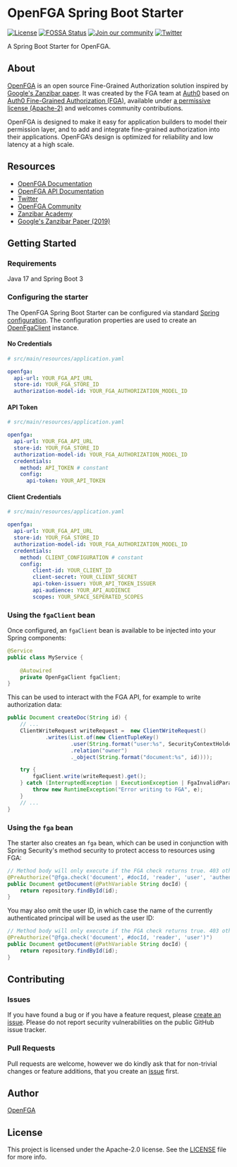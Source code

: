 # OpenFGA Spring Boot Starter

[![License](https://img.shields.io/badge/License-Apache_2.0-blue.svg)](./LICENSE)
[![FOSSA Status](https://app.fossa.com/api/projects/git%2Bgithub.com%2Fopenfga%2Ffga-spring-boot.svg?type=shield)](https://app.fossa.com/projects/git%2Bgithub.com%2Fopenfga%2Ffga-spring-boot?ref=badge_shield)
[![Join our community](https://img.shields.io/badge/slack-cncf_%23openfga-40abb8.svg?logo=slack)](https://openfga.dev/community)
[![Twitter](https://img.shields.io/twitter/follow/openfga?color=%23179CF0&logo=twitter&style=flat-square "@openfga on Twitter")](https://twitter.com/openfga)

A Spring Boot Starter for OpenFGA.

## About

[OpenFGA](https://openfga.dev) is an open source Fine-Grained Authorization solution inspired by [Google's Zanzibar paper](https://research.google/pubs/pub48190/). It was created by the FGA team at [Auth0](https://auth0.com) based on [Auth0 Fine-Grained Authorization (FGA)](https://fga.dev), available under [a permissive license (Apache-2)](https://github.com/openfga/rfcs/blob/main/LICENSE) and welcomes community contributions.

OpenFGA is designed to make it easy for application builders to model their permission layer, and to add and integrate fine-grained authorization into their applications. OpenFGA’s design is optimized for reliability and low latency at a high scale.

## Resources

- [OpenFGA Documentation](https://openfga.dev/docs)
- [OpenFGA API Documentation](https://openfga.dev/api/service)
- [Twitter](https://twitter.com/openfga)
- [OpenFGA Community](https://openfga.dev/community)
- [Zanzibar Academy](https://zanzibar.academy)
- [Google's Zanzibar Paper (2019)](https://research.google/pubs/pub48190/)

## Getting Started

### Requirements

Java 17 and Spring Boot 3

### Configuring the starter

The OpenFGA Spring Boot Starter can be configured via standard [Spring configuration](https://docs.spring.io/spring-boot/docs/current/reference/html/features.html#features.external-config).
The configuration properties are used to create an [OpenFgaClient](https://github.com/openfga/java-sdk/blob/main/src/main/java/dev/openfga/sdk/api/client/OpenFgaClient.java) instance.

#### No Credentials

```yaml
# src/main/resources/application.yaml

openfga:
  api-url: YOUR_FGA_API_URL
  store-id: YOUR_FGA_STORE_ID
  authorization-model-id: YOUR_FGA_AUTHORIZATION_MODEL_ID
```

#### API Token

```yaml
# src/main/resources/application.yaml

openfga:
  api-url: YOUR_FGA_API_URL
  store-id: YOUR_FGA_STORE_ID
  authorization-model-id: YOUR_FGA_AUTHORIZATION_MODEL_ID
  credentials:
    method: API_TOKEN # constant
    config:
      api-token: YOUR_API_TOKEN
```

#### Client Credentials

```yaml
# src/main/resources/application.yaml

openfga:
  api-url: YOUR_FGA_API_URL
  store-id: YOUR_FGA_STORE_ID
  authorization-model-id: YOUR_FGA_AUTHORIZATION_MODEL_ID
  credentials:
    method: CLIENT_CONFIGURATION # constant
    config:
        client-id: YOUR_CLIENT_ID
        client-secret: YOUR_CLIENT_SECRET
        api-token-issuer: YOUR_API_TOKEN_ISSUER
        api-audience: YOUR_API_AUDIENCE
        scopes: YOUR_SPACE_SEPERATED_SCOPES
```

### Using the `fgaClient` bean

Once configured, an `fgaClient` bean is available to be injected into your Spring components:

```java
@Service
public class MyService {
    
    @Autowired
    private OpenFgaClient fgaClient;
}
```

This can be used to interact with the FGA API, for example to write authorization data:

```java
public Document createDoc(String id) {
    // ...
    ClientWriteRequest writeRequest =  new ClientWriteRequest()
            .writes(List.of(new ClientTupleKey()
                    .user(String.format("user:%s", SecurityContextHolder.getContext().getAuthentication()))
                    .relation("owner")
                    ._object(String.format("document:%s", id))));

    try {
        fgaClient.write(writeRequest).get();
    } catch (InterruptedException | ExecutionException | FgaInvalidParameterException e) {
        throw new RuntimeException("Error writing to FGA", e);
    }
    // ...
}
```

### Using the `fga` bean

The starter also creates an `fga` bean, which can be used in conjunction with Spring Security's method
security to protect access to resources using FGA:

```java
// Method body will only execute if the FGA check returns true. 403 otherwise.
@PreAuthorize("@fga.check('document', #docId, 'reader', 'user', 'authentication?.name')")
public Document getDocument(@PathVariable String docId) {
    return repository.findById(id);
}
```

You may also omit the user ID, in which case the name of the currently authenticated principal
will be used as the user ID:

```java
// Method body will only execute if the FGA check returns true. 403 otherwise.
@PreAuthorize("@fga.check('document', #docId, 'reader', 'user')")
public Document getDocument(@PathVariable String docId) {
    return repository.findById(id);
}
```

## Contributing

### Issues

If you have found a bug or if you have a feature request, please [create an issue](https://github.com/openfga/fga-spring-boot/issues). Please do not report security vulnerabilities on the public GitHub issue tracker.

### Pull Requests

Pull requests are welcome, however we do kindly ask that for non-trivial changes or feature additions, that you create an [issue]((https://github.com/openfga/fga-spring-boot/issues)) first.

## Author

[OpenFGA](https://github.com/openfga)

## License

This project is licensed under the Apache-2.0 license. See the [LICENSE](https://github.com/openfga/fga-spring-boot/blob/main/LICENSE) file for more info.
